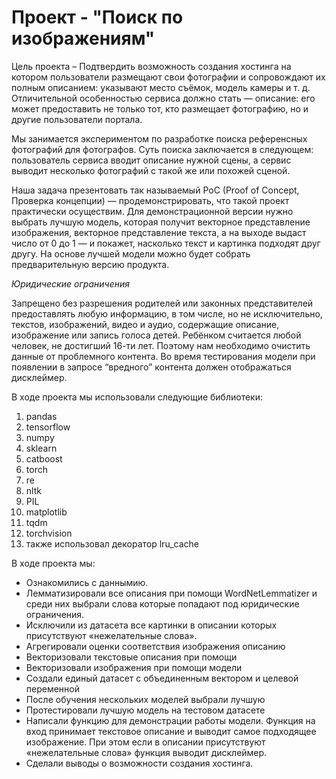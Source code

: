 # Проект - "Поиск по изображениям"
  Цель проекта – Подтвердить возможность создания хостинга на котором пользователи размещают свои фотографии и сопровождают их полным описанием: указывают место съёмок, модель камеры и т. д. Отличительной
особенностью сервиса должно стать — описание: его может предоставить не только тот, кто размещает фотографию, но и другие пользователи портала. 
  
  Мы занимается экспериментом по разработке поиска референсных фотографий для фотографов. Суть поиска заключается в следующем: пользователь сервиса вводит описание нужной сцены, а сервис выводит несколько фотографий с такой же или похожей сценой.
  
  Наша задача презентовать так называемый PoC (Proof of Concept, Проверка концепции) — продемонстрировать, что такой проект практически осуществим. Для демонстрационной версии нужно выбрать лучшую  модель, которая получит векторное представление изображения, векторное представление текста, а на выходе выдаст число от 0 до 1 — и покажет, насколько текст и картинка подходят друг другу. На основе лучшей модели можно будет собрать предварительную версию продукта.

*Юридические ограничения* 
  
  Запрещено без разрешения родителей или законных представителей предоставлять любую информацию, в том числе, но не исключительно, текстов, изображений, видео и аудио, содержащие описание, изображение или запись голоса детей. Ребёнком считается любой человек, не достигший 16-ти лет. 
Поэтому нам необходимо очистить данные от проблемного контента. Во время тестирования модели при появлении в запросе “вредного” контента должен отображаться дисклеймер.

В ходе проекта мы использовали следующие библиотеки:
1. pandas
2. tensorflow
3. numpy
4. sklearn
5. catboost
6. torch
7. re
8. nltk
9. PIL
10. matplotlib
11. tqdm
12. torchvision
13. также использовал декоратор lru_cache


В ходе проекта мы:
- Ознакомились с даннымию.
-	Лемматизировали все описания при помощи WordNetLemmatizer и среди них выбрали слова которые попадают под юридические ограничения.
-	Исключили из датасета все картинки в описании которых присутствуют «нежелательные слова».
-	Агрегировали оценки соответствия изображения описанию
-	Векторизовали текстовые описания при помощи 
-	Векторизовали изображения при помощи модели 
-	Создали единый датасет с объединенным вектором и целевой переменной
-	После обучения нескольких моделей выбрали лучшую
-	Протестировали лучшую модель на тестовом датасете
-	Написали функцию для демонстрации работы модели. Функция на вход принимает текстовое описание и выводит самое подходящее изображение. При этом если в описании присутствуют «нежелательные слова» функция выводит дисклеймер.
-	Сделали выводы о возможности создания хостинга.

